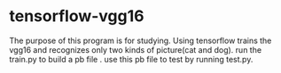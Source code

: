 # tensorflow-vgg16
The purpose of this program is for studying.
 Using tensorflow trains the vgg16 and recognizes only two kinds of picture(cat and dog).
run the train.py to build a pb file .
use this pb file to test by running test.py.
